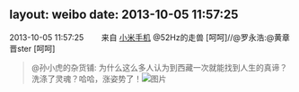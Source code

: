 layout: weibo
date: 2013-10-05 11:57:25
---
<meta name="referrer" content="no-referrer" />

2013-10-05 11:57:25  &nbsp;&nbsp;&nbsp;&nbsp;&nbsp;&nbsp; 来自 <a href="http://app.weibo.com/t/feed/22zMnn" rel="nofollow">小米手机</a>
@52Hz的走兽 [呵呵]//@罗永浩:@黄章晋ster [呵呵]
>  @孙小虎的杂货铺: 为什么这么多人认为到西藏一次就能找到人生的真谛？洗涤了灵魂？哈哈，涨姿势了！ ​​​
>  ![图片](https://ww1.sinaimg.cn/large/7201d291gw1e99kaj484cj20c889wkjl.jpg)

